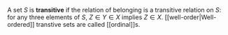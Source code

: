 A set $S$ is __transitive__ if the relation of belonging is a transitive relation on $S$: for any three elements of $S$, $Z\in Y\in X$ implies $Z\in X$. [[well-order|Well-ordered]] transtive sets are called [[ordinal]]s. 